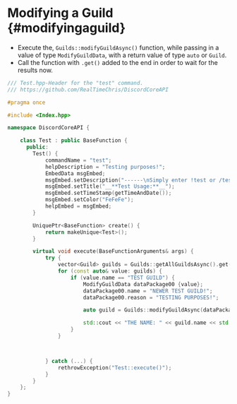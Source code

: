 Modifying a Guild {#modifyingaguild}
============
- Execute the, `Guilds::modifyGuildAsync()` function, while passing in a value of type `ModifyGuildData`, with a return value of type `auto` or `Guild`.
- Call the function with `.get()` added to the end in order to wait for the results now.

```cpp
/// Test.hpp-Header for the "test" command.
/// https://github.com/RealTimeChris/DiscordCoreAPI

#pragma once

#include <Index.hpp>

namespace DiscordCoreAPI {

	class Test : public BaseFunction {
	  public:
		Test() {
			commandName = "test";
			helpDescription = "Testing purposes!";
			EmbedData msgEmbed;
			msgEmbed.setDescription("------\nSimply enter !test or /test!\n------");
			msgEmbed.setTitle("__**Test Usage:**__");
			msgEmbed.setTimeStamp(getTimeAndDate());
			msgEmbed.setColor("FeFeFe");
			helpEmbed = msgEmbed;
		}

		UniquePtr<BaseFunction> create() {
			return makeUnique<Test>();
		}

		virtual void execute(BaseFunctionArguments& args) {
			try {
				vector<Guild> guilds = Guilds::getAllGuildsAsync().get();
				for (const auto& value: guilds) {
					if (value.name == "TEST GUILD") {
						ModifyGuildData dataPackage00 {value};
						dataPackage00.name = "NEWER TEST GUILD!";
						dataPackage00.reason = "TESTING PURPOSES!";

						auto guild = Guilds::modifyGuildAsync(dataPackage00).get();

						std::cout << "THE NAME: " << guild.name << std::endl;
					}
				}



			} catch (...) {
				rethrowException("Test::execute()");
			}
		}
	};
}
```
